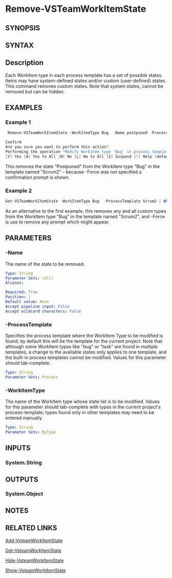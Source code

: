 <!-- #include "./common/header.md" -->

# Remove-VSTeamWorkItemState

## SYNOPSIS

<!-- #include "./synopsis/Remove-VSTeamWorkItemState.md" -->

## SYNTAX

## Description

Each WorkItem type in each process template has a set of possible states.  Items may have system-defined states and/or custom (user-defined) states. This command removes custom states. Note that system states, cannot be removed but can be hidden.

## EXAMPLES

### Example 1

```PowerShell
 Remove-VSTeamWorkItemState -WorkItemType Bug  -Name postponed -ProcessTemplate Scrum2

Confirm
Are you sure you want to perform this action?
Performing the operation "Modify WorkItem type 'Bug' in process template 'Scrum2'; delete state" on target "postponed".
[Y] Yes [A] Yes to All [N] No [L] No to All [S] Suspend [?] Help (default is "Yes"): y
```

This removes the state "Postponed" from the WorkItem type "Bug" in the template named "Scrum2" - because -Force was not specified a confirmation prompt is shown.

### Example 2

```PowerShell
Get-VSTeamWorkItemState -WorkItemType Bug  -ProcessTemplate Scrum2 | Where-Object customizationType -eq "custom" | Remove-VSTeamWorkItemState -Force

```

As an alternative to the first example, this removes any and all custom types from the WorkItem type "Bug" in the template named "Scrum2", and -Force is use to remove any prompt which might appear.

## PARAMETERS

### -Name

The name of the state to be removed.

```yaml
Type: String
Parameter Sets: (All)
Aliases:

Required: True
Position: 1
Default value: None
Accept pipeline input: False
Accept wildcard characters: False
```

### -ProcessTemplate

Specifies the process template where the WorkItem Type to be modified is found; by default this will be the template for the current project. Note that although some WorkItem types like "bug" or "task" are found in multiple templates, a change to the available states only applies to one template, and the built-in process templates cannot be modified. Values for this parameter should tab-complete.

```yaml
Type: String
Parameter Sets: Process
```


### -WorkItemType

The name of the WorkItem type whose state list is to be modified. Values for this parameter should tab-complete with types in the current project's process-template; types found only in other templates may need to be entered manually. 


```yaml
Type: String
Parameter Sets: ByType
```
<!-- #include "./params/confirm.md" -->

<!-- #include "./params/Force.md" -->

<!-- #include "./params/whatif.md" -->

## INPUTS

### System.String

## OUTPUTS

### System.Object

## NOTES

<!-- #include "./common/prerequisites.md" -->

## RELATED LINKS

<!-- #include "./common/related.md" -->
[Add-VsteamWorkItemState](Add-VsteamWorkItemState.md)

[Get-VsteamWorkItemState](Get-VsteamWorkItemState.md)

[Hide-VsteamWorkItemState](Hide-VsteamWorkItemState.md)

[Show-VsteamWorkItemState](Show-VsteamWorkItemState.md)